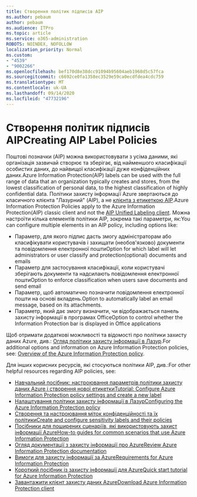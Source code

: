```yaml
---
title: Створення політик підписів AIP
ms.author: pebaum
author: pebaum
ms.audience: ITPro
ms.topic: article
ms.service: o365-administration
ROBOTS: NOINDEX, NOFOLLOW
localization_priority: Normal
ms.custom:
- "4539"
- "9002266"
ms.openlocfilehash: bef170d8e38dcc91094b95604aeb1968d5c57fca
ms.sourcegitcommit: c6692ce0fa1358ec3529e59ca0ecdfdea4cdc759
ms.translationtype: MT
ms.contentlocale: uk-UA
ms.lasthandoff: 09/14/2020
ms.locfileid: "47732196"
---
```

# <a name="creating-aip-label-policies"></a><span data-ttu-id="a12bf-102">Створення політик підписів AIP</span><span class="sxs-lookup"><span data-stu-id="a12bf-102">Creating AIP Label Policies</span></span>

<span data-ttu-id="a12bf-103">Поштові позначки (AIP) можна використовувати з усіма даними, які організація зазвичай створює та зберігає, від найменшого класифікації особистих даних, до найвищої класифікації дуже конфіденційних даних.</span><span class="sxs-lookup"><span data-stu-id="a12bf-103">Azure Information Protection(AIP) labels can be used with the full range of data that an organization typically creates and stores, from the lowest classification of personal data, to the highest classification of highly confidential data.</span></span> <span data-ttu-id="a12bf-104">Політики захисту інформації Azure звертаються до класичного клієнта "Лазурний" (AIP), а не  [клієнта з етикеткою AIP](https://docs.microsoft.com/azure/information-protection/rms-client/unifiedlabelingclient-version-release-history).</span><span class="sxs-lookup"><span data-stu-id="a12bf-104">Azure Information Protection Policies apply to the Azure Information Protection(AIP) classic client and not the  [AIP Unified Labeling client](https://docs.microsoft.com/azure/information-protection/rms-client/unifiedlabelingclient-version-release-history).</span></span> <span data-ttu-id="a12bf-105">Можна настроїти кілька елементів політики AIP, зокрема такі параметри, як:</span><span class="sxs-lookup"><span data-stu-id="a12bf-105">You can configure multiple elements in an AIP policy, including options like:</span></span>

- <span data-ttu-id="a12bf-106">Параметр, для якого підпис дасть змогу адміністраторам або класифікувати користувачів і захищати (необов'язково) документи та повідомлення електронної пошти</span><span class="sxs-lookup"><span data-stu-id="a12bf-106">Option for which label will let administrators or user classify and protection(optional) documents and emails</span></span>
- <span data-ttu-id="a12bf-107">Параметр для застосування класифікації, коли користувачі зберігають документи та надсилають повідомлення електронної пошти</span><span class="sxs-lookup"><span data-stu-id="a12bf-107">Option to enforce classification when users save documents and send email</span></span>
- <span data-ttu-id="a12bf-108">Параметр, щоб автоматично позначити повідомлення електронної пошти на основі вкладень.</span><span class="sxs-lookup"><span data-stu-id="a12bf-108">Option to automatically label an email message, based on its attachments.</span></span>
- <span data-ttu-id="a12bf-109">Параметр, який дає змогу визначити, чи відображається панель захисту інформації в програмах Office</span><span class="sxs-lookup"><span data-stu-id="a12bf-109">Option to control whether the Information Protection bar is displayed in Office applications</span></span>

<span data-ttu-id="a12bf-110">Щоб отримати додаткові можливості та відомості про політики захисту даних Azure, див.: [Огляд політики захисту інформації в Лазур](https://docs.microsoft.com/azure/information-protection/overview-policy).</span><span class="sxs-lookup"><span data-stu-id="a12bf-110">For additional options and information on Azure Information Protection policies, see: [Overview of the Azure Information Protection policy](https://docs.microsoft.com/azure/information-protection/overview-policy).</span></span>  

<span data-ttu-id="a12bf-111">Для інших корисних ресурсів, які стосуються політики AIP, див.:</span><span class="sxs-lookup"><span data-stu-id="a12bf-111">For other helpful resources regarding AIP policies, see:</span></span>

- [<span data-ttu-id="a12bf-112">Навчальний посібник: настроювання параметрів політики захисту даних Azure і створення нової етикетки</span><span class="sxs-lookup"><span data-stu-id="a12bf-112">Tutorial: Configure Azure Information Protection policy settings and create a new label</span></span>](https://docs.microsoft.com/azure/information-protection/infoprotect-quick-start-tutorial)  
- [<span data-ttu-id="a12bf-113">Налаштування політики захисту інформації в Лазур</span><span class="sxs-lookup"><span data-stu-id="a12bf-113">Configuring the Azure Information Protection policy</span></span>](https://docs.microsoft.com/azure/information-protection/configure-policy)  
- [<span data-ttu-id="a12bf-114">Створення та настроювання міток конфіденційності та їх політики</span><span class="sxs-lookup"><span data-stu-id="a12bf-114">Create and configure sensitivity labels and their policies</span></span>](https://docs.microsoft.com/microsoft-365/compliance/create-sensitivity-labels)  
- [<span data-ttu-id="a12bf-115">Посібники для поширених сценаріїв, які використовують захист інформації Azure</span><span class="sxs-lookup"><span data-stu-id="a12bf-115">How-to guides for common scenarios that use Azure Information Protection</span></span>](https://docs.microsoft.com/azure/information-protection/how-to-guides)  
- [<span data-ttu-id="a12bf-116">Огляд документації з захисту інформації про Azure</span><span class="sxs-lookup"><span data-stu-id="a12bf-116">Review Azure Information Protection documentation</span></span>](https://docs.microsoft.com/azure/information-protection/what-is-information-protection)  
- [<span data-ttu-id="a12bf-117">Вимоги для захисту інформації за Azure</span><span class="sxs-lookup"><span data-stu-id="a12bf-117">Requirements for Azure Information Protection</span></span>](https://docs.microsoft.com/azure/information-protection/get-started/requirements)  
- [<span data-ttu-id="a12bf-118">Короткий посібник із захисту інформації для Azure</span><span class="sxs-lookup"><span data-stu-id="a12bf-118">Quick start tutorial for Azure Information Protection</span></span>](https://docs.microsoft.com/azure/information-protection/get-started/infoprotect-quick-start-tutorial)  
- [<span data-ttu-id="a12bf-119">Завантажити клієнт захисту даних Azure</span><span class="sxs-lookup"><span data-stu-id="a12bf-119">Download Azure Information Protection client</span></span>](https://www.microsoft.com/download/details.aspx?id=53018)